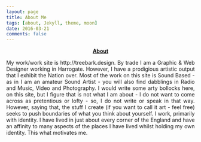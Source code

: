 ```yaml
---
layout: page
title: About Me
tags: [about, Jekyll, theme, moon]
date: 2016-03-21
comments: false
---
```

    
<center><a href="http://facebook.com/awbackhouse"><b>About</b></a></center>

<p style="text-align: justify;">My work/work site is http://treebark.design. By trade I am a Graphic &amp; Web Designer working in Harrogate. However, I have a prodigious artistic output that I exhibit the Nation over. Most of the work on this site is Sound Based - as in I am an amateur Sound Artist - you will also find dabblings in Radio and Music, Video and Photography. I would write some arty bollocks here, on this site, but I figure that is not what I am about - I do not want to come across as pretentious or lofty - so, I do not write or speak in that way. However, saying that, the stuff I create (if you want to call it art - feel free) seeks to push boundaries of what you think about yourself. I work, primarily with identity. I have lived in just about every corner of the England and have an affinity to many aspects of the places I have lived whilst holding my own identity. This what motivates me.</p>
